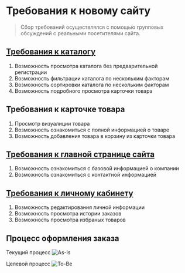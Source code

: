 # Требования к новому сайту

> Сбор требований осуществлялся с помощью групповых обсуждений с реальными посетителями сайта.

## [Требования к каталогу](https://github.com/PavPavlov/soundbarrier/blob/main/%D0%A2%D1%80%D0%B5%D0%B1%D0%BE%D0%B2%D0%B0%D0%BD%D0%B8%D1%8F/%D0%9A%D0%B0%D1%82%D0%B0%D0%BB%D0%BE%D0%B3.md#%D0%BD%D0%B0%D0%B7%D0%BD%D0%B0%D1%87%D0%B5%D0%BD%D0%B8%D0%B5)
1. Возможность просмотра каталога без предварительной регистрации
2. Возможность фильтрации каталога по нескольким факторам
3. Возможность сортировки каталога по нескольким факторам
4. Возможность подробного просмотра карточки товара

## Требования к карточке товара
1. Просмотр визуалиции товара
2. Возможность ознакомиться с полной информацией о товаре
3. Возможность добавления товара в корзину из карточки товара

## [Требования к главной странице сайта](https://github.com/PavPavlov/soundbarrier/blob/main/Требования/Главная%20страница.md)
1. Возможность ознакомиться с базовой информацией о компании
2. Возможность ознакомиться с контактной информацией

## [Требования к личному кабинету](https://github.com/PavPavlov/soundbarrier/blob/main/Требования/Личный%20кабинет.md)
1. Возможность редактирования личной информации
2. Возможность просмотра истории заказов
3. Возможность просмотра избраных товаров

## Процесс оформления заказа
Текущий процесс
![As-Is](https://user-images.githubusercontent.com/104724556/169092520-a0b6fc76-27f2-4b75-bac7-9f3f2fabd473.png)

Целевой процесс
![To-Be](https://user-images.githubusercontent.com/104724556/169092661-276b6bd4-6e47-4372-a51c-96aefbc53713.png)
